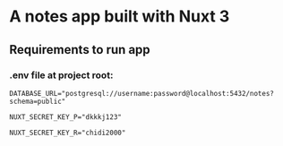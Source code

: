 # A notes app built with Nuxt 3

## Requirements to run app

### .env file at project root:

`DATABASE_URL="postgresql://username:password@localhost:5432/notes?schema=public"`

`NUXT_SECRET_KEY_P="dkkkj123"`

`NUXT_SECRET_KEY_R="chidi2000"`